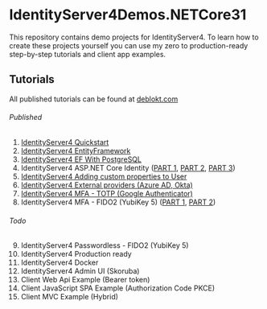 # IdentityServer4Demos.NETCore31
This repository contains demo projects for IdentityServer4. To learn how to create these projects yourself you can use my zero to production-ready step-by-step tutorials and client app examples.

## Tutorials
All published tutorials can be found at [deblokt.com](https://deblokt.com)

###### Published
1. [IdentityServer4 Quickstart](https://deblokt.com/2020/01/24/01-identityserver4-quickstart-net-core-3-1/)
2. [IdentityServer4 EntityFramework](https://deblokt.com/2020/01/24/02-identityserver4-entityframework-net-core-3-1/)
3. [IdentityServer4 EF With PostgreSQL](https://deblokt.com/2020/01/24/03-identityserver4-ef-with-postgresql-net-core-3-1/)
4. IdentityServer4 ASP.NET Core Identity ([PART 1](https://deblokt.com/2020/01/24/04-part-1-identityserver4-asp-net-core-identity-net-core-3-1/), [PART 2](https://deblokt.com/2020/01/24/04-part-2-identityserver4-asp-net-core-identity-net-core-3-1/), [PART 3](https://deblokt.com/2020/01/24/04-part-3-identityserver4-asp-net-core-identity-net-core-3-1/))
5. [IdentityServer4 Adding custom properties to User](https://deblokt.com/2020/01/24/05-identityserver4-adding-custom-properties-to-user-net-core-3-1/)
6. [IdentityServer4 External providers (Azure AD, Okta)](https://deblokt.com/2020/01/24/06-identityserver4-external-providers-net-core-3-1/)
7. [IdentityServer4 MFA - TOTP (Google Authenticator)](https://deblokt.com/2020/01/24/07-identityserver4-mfa-totp-net-core-3-1/)
8. IdentityServer4 MFA - FIDO2 (YubiKey 5) ([PART 1](https://deblokt.com/2020/01/24/08-part-1-identityserver4-mfa-fido2-yubikey-5-net-core-3-1/), [PART 2](https://deblokt.com/2020/01/24/08-part-2-identityserver4-mfa-fido2-yubikey-5-net-core-3-1/))

###### Todo
9. IdentityServer4 Passwordless - FIDO2 (YubiKey 5)
10. IdentityServer4 Production ready
11. IdentityServer4 Docker
12. IdentityServer4 Admin UI (Skoruba)
13. Client Web Api Example (Bearer token)
14. Client JavaScript SPA Example (Authorization Code PKCE)
15. Client MVC Example (Hybrid)
